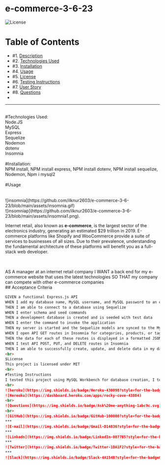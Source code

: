 # e-commerce-3-6-23
![License](https://img.shields.io/badge/License%3A-MIT-green)
# Table of Contents

* #1.  [Description](#description)
* #2.  [Technologies Used](#technologies-used)
* #3.  [Installation](#installation)
* #4.  [Usage](#usage)
* #5.  [License](#license)
* #6.  [Testing Instructions](#testing-instructions)
* #7.  [User Story](#User-Story)
* #8.  [Questions](#questions)
* <br>
----
<br>
#Technologies Used:
<br>
Node.JS
<br>
MySQL
<br>
Express
<br>
Sequelize
<br>
Nodemon
<br>
dotenv
<br> 
Insomnia
<br>
<br>
#Installation:
<br>
NPM install, NPM install express, NPM install dotenv, NPM install sequelize, Nodemon,  Npm i mysql2
<br>
<br>
#Usage
<br>
<br>
<br>
![insomnia](https://github.com/ilknur2603/e-commerce-3-6-23/blob/main/assets/insomnia.gif)
<br>
![insomniap](https://github.com/ilknur2603/e-commerce-3-6-23/blob/main/assets/insomnia1.png).

Internet retail, also known as **e-commerce**, is the largest sector of the electronics industry, generating an estimated $29 trillion in 2019. E-commerce platforms like Shopify and WooCommerce provide a suite of services to businesses of all sizes. Due to their prevalence, understanding the fundamental architecture of these platforms will benefit you as a full-stack web developer.

<br>
<br>
AS A manager at an internet retail company
I WANT a back end for my e-commerce website that uses the latest technologies
SO THAT my company can compete with other e-commerce companies
<br>
## Acceptance Criteria

```md
GIVEN a functional Express.js API
WHEN I add my database name, MySQL username, and MySQL password to an environment variable file
THEN I am able to connect to a database using Sequelize
WHEN I enter schema and seed commands
THEN a development database is created and is seeded with test data
WHEN I enter the command to invoke the application
THEN my server is started and the Sequelize models are synced to the MySQL database
WHEN I open API GET routes in Insomnia for categories, products, or tags
THEN the data for each of these routes is displayed in a formatted JSON
WHEN I test API POST, PUT, and DELETE routes in Insomnia
THEN I am able to successfully create, update, and delete data in my database
<br>
$License
This project is licensed under MIT
<br>
#Testing Instructions
I tested this project using MySQL Workbench for database creation, I tested it on Insomnia, I debugged my codes, Ideployed my project on hereoku with JAWSDB_URL.
<br>
![heroku](https://img.shields.io/badge/Heroku-430098?style=for-the-badge&logo=heroku&logoColor=white)!
![Hereoku](https://dashboard.heroku.com/apps/rocky-cove-43884)
<br>
![Questions](https://img.shields.io/badge/Ask%20me-anything-1abc9c.svg)
<br>
![GitHub](https://img.shields.io/badge/GitHub-100000?style=for-the-badge&logo=github&logoColor=white)      https://github.com/ilknur2603/
***
![E-mail](https://img.shields.io/badge/Gmail-D14836?style=for-the-badge&logo=gmail&logoColor=white)        ilknurdayanc2603@gmail.com/
***
![Linkedn](https://img.shields.io/badge/LinkedIn-0077B5?style=for-the-badge&logo=linkedin&logoColor=white) https://www.linkedin.com/feed/?trk=404_page/
***
![Twitter](https://img.shields.io/badge/Twitter-1DA1F2?style=for-the-badge&logo=twitter&logoColor=white)   https://twitter.com/home/
***
![Slack](https://img.shields.io/badge/Slack-4A154B?style=for-the-badge&logo=slack&logoColor=white)         **ILKNUR DAYANC BLOOMER
